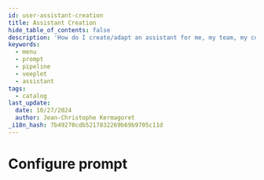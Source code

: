 ```yaml
---
id: user-assistant-creation
title: Assistant Creation
hide_table_of_contents: false
description: 'How do I create/adapt an assistant for me, my team, my community, my company?'
keywords:
  - menu
  - prompt
  - pipeline
  - veeplet
  - assistant
tags:
  - catalog
last_update:
  date: 10/27/2024
  author: Jean-Christophe Kermagoret
_i18n_hash: 7b49270cdb5217832269b69b9705c11d
---
```

# Configure prompt
